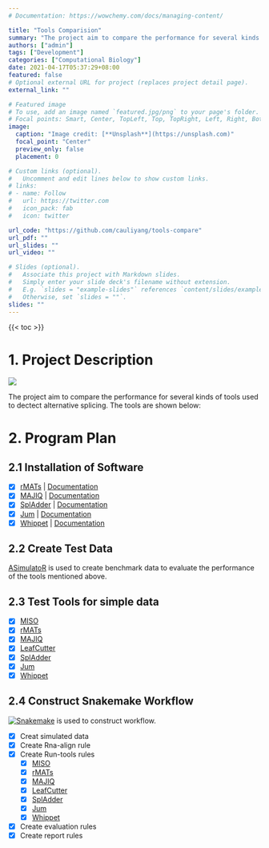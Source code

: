 ```yaml
---
# Documentation: https://wowchemy.com/docs/managing-content/

title: "Tools Comparision"
summary: "The project aim to compare the performance for several kinds of tools used to dectect alternative splicing."
authors: ["admin"]
tags: ["Development"]
categories: ["Computational Biology"]
date: 2021-04-17T05:37:29+08:00
featured: false
# Optional external URL for project (replaces project detail page).
external_link: ""

# Featured image
# To use, add an image named `featured.jpg/png` to your page's folder.
# Focal points: Smart, Center, TopLeft, Top, TopRight, Left, Right, BottomLeft, Bottom, BottomRight.
image:
  caption: "Image credit: [**Unsplash**](https://unsplash.com)"
  focal_point: "Center"
  preview_only: false
  placement: 0

# Custom links (optional).
#   Uncomment and edit lines below to show custom links.
# links:
# - name: Follow
#   url: https://twitter.com
#   icon_pack: fab
#   icon: twitter

url_code: "https://github.com/cauliyang/tools-compare"
url_pdf: ""
url_slides: ""
url_video: ""

# Slides (optional).
#   Associate this project with Markdown slides.
#   Simply enter your slide deck's filename without extension.
#   E.g. `slides = "example-slides"` references `content/slides/example-slides.md`.
#   Otherwise, set `slides = ""`.
slides: ""
---
```


{{< toc  >}}

# 1. Project Description

![](https://cdn.jsdelivr.net/gh/cauliyang/blog-image@main//img/20210417053027.png)

The project aim to compare the performance for several kinds of tools used to dectect alternative splicing. The tools are shown below:

# 2. Program Plan

## 2.1 Installation of Software

- [x] [rMATs](http://rnaseq-mats.sourceforge.net/index.html) | [Documentation](https://github.com/Xinglab/rmats-turbo/blob/v4.1.1/README.md)
- [x] [MAJIQ](https://majiq.biociphers.org/) | [Documentation](https://biociphers.bitbucket.io/majiq/MAJIQ.html#builder)
- [x] [SplAdder](https://github.com/ratschlab/spladder) | [Documentation](https://spladder.readthedocs.io/en/latest/general.html)
- [x] [Jum](https://github.com/qqwang-berkeley/JUM) | [Documentation](<https://github.com/qqwang-berkeley/JUM/wiki/A-Hitchhiker's-guide-to-JUM-(version-2.0.2-)>)
- [x] [Whippet](https://github.com/timbitz/Whippet.jl) | [Documentation](https://github.com/timbitz/Whippet.jl)

## 2.2 Create Test Data

[ASimulatoR](https://github.com/biomedbigdata/ASimulatoR) is used to create benchmark data to evaluate the performance of the tools mentioned above.

## 2.3 Test Tools for simple data

- [x] [MISO](http://hollywood.mit.edu/burgelab/miso/)
- [x] [rMATs](http://rnaseq-mats.sourceforge.net/index.html)
- [x] [MAJIQ](https://majiq.biociphers.org/)
- [x] [LeafCutter](https://davidaknowles.github.io/leafcutter/)
- [x] [SplAdder](https://github.com/ratschlab/spladder)
- [x] [Jum](https://github.com/qqwang-berkeley/JUM)
- [x] [Whippet](https://github.com/timbitz/Whippet.jl)

## 2.4 Construct Snakemake Workflow

[![Snakemake](https://img.shields.io/badge/snakemake-≥5.7.0-brightgreen.svg?style=flat-square)](https://github.com/snakemake/snakemake-wrappers/blob/38ad23b0e4f58ce7dbd8d32612157f449ca02c62/docs/index.rst) is used to construct workflow.

- [x] Creat simulated data
- [x] Create Rna-align rule
- [x] Create Run-tools rules
  - [x] [MISO](http://hollywood.mit.edu/burgelab/miso/)
  - [x] [rMATs](http://rnaseq-mats.sourceforge.net/index.html)
  - [x] [MAJIQ](https://majiq.biociphers.org/)
  - [x] [LeafCutter](https://davidaknowles.github.io/leafcutter/)
  - [x] [SplAdder](https://github.com/ratschlab/spladder)
  - [x] [Jum](https://github.com/qqwang-berkeley/JUM)
  - [x] [Whippet](https://github.com/timbitz/Whippet.jl)
- [x] Create evaluation rules
- [x] Create report rules

